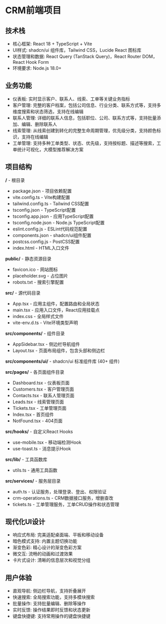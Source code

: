 # CRM前端项目

## 技术栈
- 核心框架: React 18 + TypeScript + Vite
- UI样式: shadcn/ui 组件库，Tailwind CSS，Lucide React 图标库
- 状态管理和数据: React Query (TanStack Query)，React Router DOM，React Hook Form
- 环境要求: Node.js 18.0+

## 业务功能
- 仪表板: 实时显示客户、联系人、线索、工单等关键业务指标
- 客户管理: 完整的客户档案，包括公司信息、行业分类、联系方式等，支持多维度搜索和状态筛选，支持在线编辑
- 联系人管理: 详细的联系人信息，包括职位、公司、联系方式等，支持批量添加、编辑、删除联系人
- 线索管理: 从线索创建到转化的完整生命周期管理，优先级分类，支持颜色标识，支持在线编辑
- 工单管理: 支持多种工单类型、状态、优先级，支持按标题、描述等搜索，工单统计可视化，大模型推荐解决方案

## 项目结构

**/** - 根目录
- package.json - 项目依赖配置
- vite.config.ts - Vite构建配置
- tailwind.config.ts - Tailwind CSS配置
- tsconfig.json - TypeScript配置
- tsconfig.app.json - 应用TypeScript配置
- tsconfig.node.json - Node.js TypeScript配置
- eslint.config.js - ESLint代码规范配置
- components.json - shadcn/ui组件配置
- postcss.config.js - PostCSS配置
- index.html - HTML入口文件

**public/** - 静态资源目录
- favicon.ico - 网站图标
- placeholder.svg - 占位图片
- robots.txt - 搜索引擎配置

**src/** - 源代码目录
- App.tsx - 应用主组件，配置路由和全局状态
- main.tsx - 应用入口文件，React应用挂载点
- index.css - 全局样式文件
- vite-env.d.ts - Vite环境类型声明

**src/components/** - 组件目录
- AppSidebar.tsx - 侧边栏导航组件
- Layout.tsx - 页面布局组件，包含头部和侧边栏

**src/components/ui/** - shadcn/ui 标准组件库 (40+ 组件)

**src/pages/** - 各页面组件目录
- Dashboard.tsx - 仪表板页面
- Customers.tsx - 客户管理页面
- Contacts.tsx - 联系人管理页面
- Leads.tsx - 线索管理页面
- Tickets.tsx - 工单管理页面
- Index.tsx - 首页组件
- NotFound.tsx - 404页面

**src/hooks/** - 自定义React Hooks
- use-mobile.tsx - 移动端检测Hook
- use-toast.ts - 消息提示Hook

**src/lib/** - 工具函数库
- utils.ts - 通用工具函数

**src/services/** - 服务层目录
- auth.ts - 认证服务，处理登录、登出、权限验证
- crm-operations.ts - CRM数据接口服务，增删查改
- tickets.ts - 工单管理服务，工单CRUD操作和状态管理

## 现代化UI设计
- 响应式布局: 完美适配桌面端、平板和移动设备
- 暗色模式支持: 内置主题切换功能
- 渐变色彩: 精心设计的渐变色彩方案
- 微交互: 流畅的动画和过渡效果
- 卡片式设计: 清晰的信息层次和视觉分组

## 用户体验
- 直观导航: 侧边栏导航，支持折叠展开
- 快速搜索: 全局搜索功能，支持多模块搜索
- 批量操作: 支持批量编辑、删除等操作
- 实时反馈: 操作结果即时反馈和状态更新
- 键盘快捷键: 支持常用操作的键盘快捷键